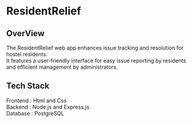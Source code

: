# ResidentRelief
## OverView
The ResidentRelief web app enhances issue tracking and resolution for hostel residents.<br> It features a user-friendly interface for easy issue reporting by residents and efficient management by administrators.

## Tech Stack
Frontend : Html and Css <br>
Backend  : Node.js and Express.js<br>
Database : PostgreSQL
